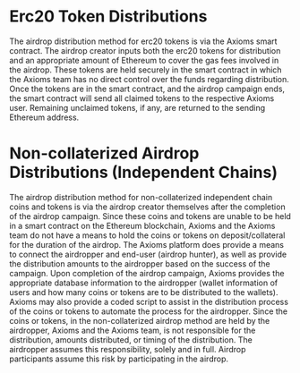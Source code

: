 # Erc20 Token Distributions

The airdrop distribution method for erc20 tokens is via the Axioms smart contract. The airdrop creator inputs both the erc20 tokens for distribution and an appropriate amount of Ethereum to cover the gas fees involved in the airdrop. These tokens are held securely in the smart contract in which the Axioms team has no direct control over the funds regarding distribution. 
Once the tokens are in the smart contract, and the airdrop campaign ends, the smart contract will send all claimed tokens to the respective Axioms user. Remaining unclaimed tokens, if any, are returned to the sending Ethereum address.




# Non-collaterized Airdrop Distributions (Independent Chains)

The airdrop distribution method for non-collaterized independent chain coins and tokens is via the airdrop creator themselves after the completion of the airdrop campaign. Since these coins and tokens are unable to be held in a smart contract on the Ethereum blockchain, Axioms and the Axioms team do not have a means to hold the coins or tokens on deposit/collateral for the duration of the airdrop. The Axioms platform does provide a means to connect the airdropper and end-user (airdrop hunter), as well as provide the distribution amounts to the airdropper based on the success of the campaign.
Upon completion of the airdrop campaign, Axioms provides the appropriate database information to the airdropper (wallet information of users and how many coins or tokens are to be distributed to the wallets). Axioms may also provide a coded script to assist in the distribution process of the coins or tokens to automate the process for the airdropper. 
Since the coins or tokens, in the non-collaterized airdrop method are held by the airdropper, Axioms and the Axioms team, is not responsible for the distribution, amounts distributed, or timing of the distribution. The airdropper assumes this responsibility, solely and in full. Airdrop participants assume this risk by participating in the airdrop.
